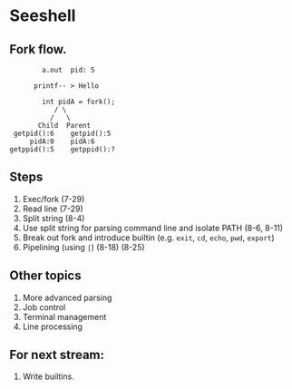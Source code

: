 # Seeshell


## Fork flow.

```
        a.out  pid: 5

      printf-- > Hello

        int pidA = fork();
           / \
          /   \
       Child  Parent
 getpid():6    getpid():5
     pidA:0    pidA:6
getppid():5    getppid():?
```

## Steps

1. Exec/fork (7-29)
2. Read line (7-29)
3. Split string (8-4)
4. Use split string for parsing command line and isolate PATH (8-6, 8-11)
5. Break out fork and introduce builtin (e.g. `exit`, `cd`, `echo`, `pwd`, `export`)
6. Pipelining (using `|`) (8-18) (8-25)

## Other topics

1. More advanced parsing
2. Job control
3. Terminal management
4. Line processing

## For next stream:

1. Write builtins.
